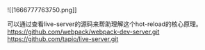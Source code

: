 ![[1666777763750.png]]

可以通过查看live-server的源码来帮助理解这个hot-reload的核心原理。
https://github.com/webpack/webpack-dev-server.git
https://github.com/tapio/live-server.git